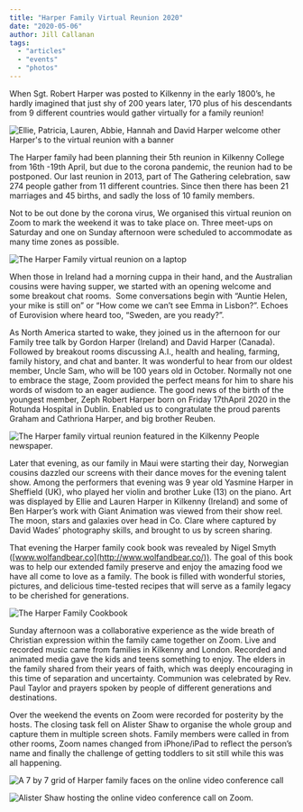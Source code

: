 ```yaml
---
title: "Harper Family Virtual Reunion 2020"
date: "2020-05-06"
author: Jill Callanan
tags:
  - "articles"
  - "events"
  - "photos"
---
```


When Sgt. Robert Harper was posted to Kilkenny in the early 1800’s, he hardly imagined that just shy of 200 years later, 170 plus of his descendants from 9 different countries would gather virtually for a family reunion!

![Ellie, Patricia, Lauren, Abbie, Hannah and David Harper welcome other Harper's to the virtual reunion with a banner](/static/images/IMG_20200419_191653-1024x768.jpg)

The Harper family had been planning their 5th reunion in Kilkenny College from 16th -19th April, but due to the corona pandemic, the reunion had to be postponed. Our last reunion in 2013, part of The Gathering celebration, saw 274 people gather from 11 different countries. Since then there has been 21 marriages and 45 births, and sadly the loss of 10 family members.

Not to be out done by the corona virus, We organised this virtual reunion on Zoom to mark the weekend it was to take place on. Three meet-ups on Saturday and one on Sunday afternoon were scheduled to accommodate as many time zones as possible.

![The Harper Family virtual reunion on a laptop](/static/images/IMG_20200418_154732-1024x768.jpg)

When those in Ireland had a morning cuppa in their hand, and the Australian cousins were having supper, we started with an opening welcome and some breakout chat rooms.  Some conversations begin with “Auntie Helen, your mike is still on” or “How come we can’t see Emma in Lisbon?”. Echoes of Eurovision where heard too, “Sweden, are you ready?”.

As North America started to wake, they joined us in the afternoon for our Family tree talk by Gordon Harper (Ireland) and David Harper (Canada). Followed by breakout rooms discussing A.I., health and healing, farming, family history, and chat and banter. It was wonderful to hear from our oldest member, Uncle Sam, who will be 100 years old in October. Normally not one to embrace the stage, Zoom provided the perfect means for him to share his words of wisdom to an eager audience. The good news of the birth of the youngest member, Zeph Robert Harper born on Friday 17thApril 2020 in the Rotunda Hospital in Dublin. Enabled us to congratulate the proud parents Graham and Cathriona Harper, and big brother Reuben.

![The Harper family virtual reunion featured in the Kilkenny People newspaper.](/static/images/harper-reunion-kilkenny-people-2020-1024x534.jpeg)

Later that evening, as our family in Maui were starting their day, Norwegian cousins dazzled our screens with their dance moves for the evening talent show. Among the performers that evening was 9 year old Yasmine Harper in Sheffield (UK), who played her violin and brother Luke (13) on the piano. Art was displayed by Ellie and Lauren Harper in Kilkenny (Ireland) and some of Ben Harper’s work with Giant Animation was viewed from their show reel. The moon, stars and galaxies over head in Co. Clare where captured by David Wades’ photography skills, and brought to us by screen sharing.

That evening the Harper family cook book was revealed by Nigel Smyth ([www.wolfandbear.co](http://www.wolfandbear.co/)). The goal of this book was to help our extended family preserve and enjoy the amazing food we have all come to love as a family. The book is filled with wonderful stories, pictures, and delicious time-tested recipes that will serve as a family legacy to be cherished for generations.

![The Harper Family Cookbook](/static/images/Harper-Family-Cookbook_Inside_Mockup_5-1024x683.jpg)

Sunday afternoon was a collaborative experience as the wide breath of Christian expression within the family came together on Zoom. Live and recorded music came from families in Kilkenny and London. Recorded and animated media gave the kids and teens something to enjoy. The elders in the family shared from their years of faith, which was deeply encouraging in this time of separation and uncertainty. Communion was celebrated by Rev. Paul Taylor and prayers spoken by people of different generations and destinations.

Over the weekend the events on Zoom were recorded for posterity by the hosts. The closing task fell on Alister Shaw to organise the whole group and capture them in multiple screen shots. Family members were called in from other rooms, Zoom names changed from iPhone/iPad to reflect the person’s name and finally the challenge of getting toddlers to sit still while this was all happening.

![A 7 by 7 grid of Harper family faces on the online video conference call](/static/images/2020-04-19-5-edit-1024x585.png)

![Alister Shaw hosting the online video conference call on Zoom.](/static/images/2020-04-19-7-copy-1024x573.png)
